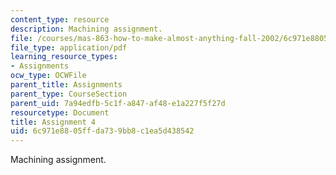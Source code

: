 ```yaml
---
content_type: resource
description: Machining assignment.
file: /courses/mas-863-how-to-make-almost-anything-fall-2002/6c971e8805ffda739bb8c1ea5d438542_assignment4.pdf
file_type: application/pdf
learning_resource_types:
- Assignments
ocw_type: OCWFile
parent_title: Assignments
parent_type: CourseSection
parent_uid: 7a94edfb-5c1f-a847-af48-e1a227f5f27d
resourcetype: Document
title: Assignment 4
uid: 6c971e88-05ff-da73-9bb8-c1ea5d438542
---
```

Machining assignment.

